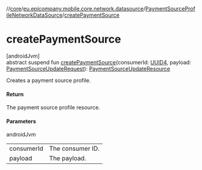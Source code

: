 //[core](../../../index.md)/[eu.epicompany.mobile.core.network.datasource](../index.md)/[PaymentSourceProfileNetworkDataSource](index.md)/[createPaymentSource](create-payment-source.md)

# createPaymentSource

[androidJvm]\
abstract suspend fun [createPaymentSource](create-payment-source.md)(consumerId: [UUID4](../../eu.epicompany.mobile.core.datatypes/index.md#545543244%2FClasslikes%2F-1060529556), payload: [PaymentSourceUpdateRequest](../../eu.epicompany.mobile.core.network.model.proxy/-payment-source-update-request/index.md)): [PaymentSourceUpdateResource](../../eu.epicompany.mobile.core.network.model.proxy/-payment-source-update-resource/index.md)

Creates a payment source profile.

#### Return

The payment source profile resource.

#### Parameters

androidJvm

| | |
|---|---|
| consumerId | The consumer ID. |
| payload | The payload. |
